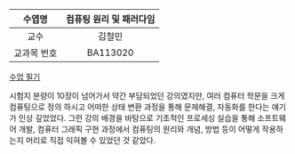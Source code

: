 | 수엽명 | 컴퓨팅 원리 및 패러다임 |
| :--: | :--: |
| 교수 | 김철민 |
| 교과목 번호 | BA113020 |

[수업 필기](./note.md)

시험지 분량이 10장이 넘어가서 약간 부담되었던 강의였지만, 여러 컴퓨터 학문을 크게 컴퓨팅으로 정의 하시고 어떠한 상태 변환 과정을 통해 문제해결, 자동화를 한다는 얘기가 인상 깊었었다. 그런 강의 배경을 바탕으로 기초적인 프로세싱 실습을 통해 소프트웨어 개발, 컴퓨터 그래픽 구현 과정에서 컴퓨팅의 원리와 개념, 방법 등이 어떻게 작용하는지 머리로 직접 익혀볼 수 있었던 것 같았다.
